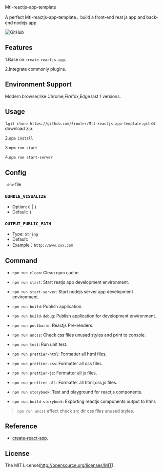 
Mtl-reactjs-app-template

A perfect Mtl-reactjs-app-template，build a front-end reat js app and back-end nodejs app.

![GitHub](https://img.shields.io/github/license/Srooter/Mtl-reactjs-app-template)

## Features

1.Base on `create-reactjs-app`. 

2.Integrate commonly plugins.
    
## Environment Support

Modern browser,like Chrome,Firefox,Edge last 1 versions.

## Usage

1.`git clone https://github.com/Srooter/Mtl-reactjs-app-template.git` or download zip.

2.`npm install`

3.`npm run start`

4.`npm run start-server`

## Config 

`.env` file 

### `BUNDLE_VISUALIZE`

- Option: `0` | `1`
- Default: `1`

### `OUTPUT_PUBLIC_PATH`

- Type: `String`
- Default: ``
- Example：`http://www.xxx.com`                      

## Command 

- `npm run clean`: Clean npm cache.

- `npm run start`: Start reatjs app development environment.

- `npm run start-server`: Start nodejs server app development environment.

- `npm run build`: Publish application.

- `npm run build-debug`: Publish application for development environment.

- `npm run postbuild`: Reactjs Pre-renders.

- `npm run uncss`: Check css files unused styles and print to console.

- `npm run test`: Run unit test.

- `npm run prettier-html`: Formatter all html files.

- `npm run prettier-css`: Formatter all css files.

- `npm run prettier-js`: Formatter all js files.

- `npm run prettier-all`: Formatter all html,css,js files.

- `npm run storybook`: Test and playground for reactjs components.

- `npm run build-storybook`: Exporting reactjs components output to html.

> `npm run uncss` effect check src dir css files unused styles.


## Reference

- [create-react-app](https://github.com/facebook/create-react-app).

## License

The MIT License(http://opensource.org/licenses/MIT).
